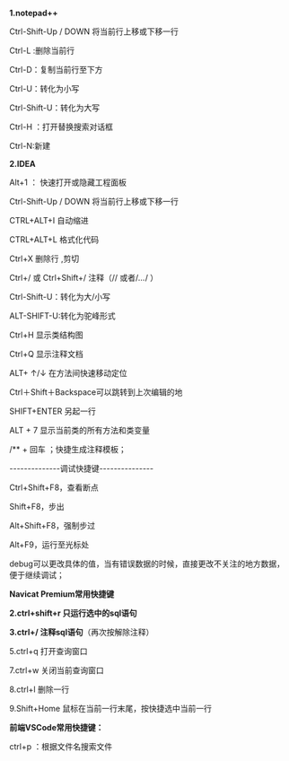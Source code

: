 **1.notepad++**

Ctrl-Shift-Up  / DOWN  	将当前行上移或下移一行

Ctrl-L :删除当前行

Ctrl-D：复制当前行至下方

Ctrl-U：转化为小写

Ctrl-Shift-U：转化为大写

Ctrl-H ：打开替换搜索对话框

Ctrl-N:新建





**2.IDEA**

Alt+1 ： 快速打开或隐藏工程面板 

Ctrl-Shift-Up  / DOWN  	将当前行上移或下移一行

CTRL+ALT+I  自动缩进  

CTRL+ALT+L  格式化代码 

Ctrl+X 删除行 ,剪切

Ctrl+/ 或 Ctrl+Shift+/  注释（// 或者/*...*/ ） 

Ctrl-Shift-U：转化为大/小写

ALT-SHIFT-U:转化为驼峰形式

Ctrl+H 显示类结构图

Ctrl+Q 显示注释文档 

ALT+ ↑/↓  在方法间快速移动定位 

Ctrl＋Shift＋Backspace可以跳转到上次编辑的地 

SHIFT+ENTER 另起一行 

ALT + 7 显示当前类的所有方法和类变量



/** + 回车 ；快捷生成注释模板；

--------------调试快捷键---------------

Ctrl+Shift+F8，查看断点 

Shift+F8，步出

Alt+Shift+F8，强制步过 

Alt+F9，运行至光标处



debug可以更改具体的值，当有错误数据的时候，直接更改不关注的地方数据，便于继续调试；



**Navicat Premium常用快捷键**

**2.ctrl+shift+r 只运行选中的sql语句**

**3.ctrl+/ 注释sql语句**（再次按解除注释）

5.ctrl+q 打开查询窗口

7.ctrl+w 关闭当前查询窗口

8.ctrl+l 删除一行

9.Shift+Home 鼠标在当前一行末尾，按快捷选中当前一行



**前端VSCode常用快捷键：**

ctrl+p ：根据文件名搜索文件